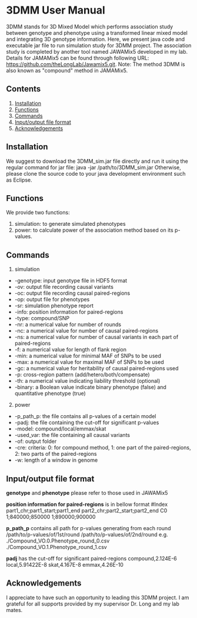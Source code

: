 # 3DMM User Manual
3DMM stands for 3D Mixed Model which performs association study between genotype and phenotype using a transformed linear mixed model and integrating 3D genotype information.
Here, we present java code and executable jar file to run simulation study for 3DMM project. The association study is completed by another tool named JAWAMix5 developed in my lab. Details for JAMAMix5 can be found through following URL: https://github.com/theLongLab/Jawamix5.git.
Note: The method 3DMM is also known as "compound" method in JAMAMix5.
## Contents
1. [Installation](https://github.com/liqingbioinfo/3DMM/blob/master/README.md#installation)
2. [Functions](https://github.com/liqingbioinfo/3DMM/blob/master/README.md#functions)
3. [Commands](https://github.com/liqingbioinfo/3DMM/blob/master/README.md#commands)
4. [Input/output file format](https://github.com/liqingbioinfo/3DMM/blob/master/README.md#inputoutput-file-format)
5. [Acknowledgements](https://github.com/liqingbioinfo/3DMM/blob/master/README.md#acknowledgements)

## Installation
We suggest to download the 3DMM_sim.jar file directly and run it using the regular command for jar file:
  java -jar /path/to/3DMM_sim.jar
Otherwise, please clone the source code to your java development environment such as Eclipse.
## Functions
We provide two functions:
1. simulation: to generate simulated phenotypes
2. power: to calculate power of the association method based on its p-values.

## Commands
1. simulation
  * -genotype: input genotype file in HDF5 format
  * -ov: output file recording causal variants
  * -oc: output file recording causal paired-regions
  * -op: output file for phenotypes
  * -sr: simulation phenotype report
  * -info: position information for paired-regions
  * -type: compound/SNP
  * -nr: a numerical value for number of rounds
  * -nc: a numerical value for number of causal paired-regions
  * -ns: a numerical value for number of causal variants in each part of paired-regions
  * -f: a numerical value for length of flank region
  * -min: a numerical value for minimal MAF of SNPs to be used
  * -max: a numerical value for maximal MAF of SNPs to be used
  * -gc: a numerical value for heritability of causal paired-regions used
  * -p: cross-region pattern (add/hetero/both/compensate)
  * -th: a numerical value indicating liability threshold (optional)
  * -binary: a Boolean value indicate binary phenotype (false) and quantitative phenotype (true)
2. power
  * -p_path_p: the file contains all p-values of a certain model
  * -padj: the file containing the cut-off for significant p-values
  * -model: compound/local/emmax/skat
  * -used_var: the file containing all causal variants
  * -of: output folder
  * -cre: criteria: 0: for compound method, 1: one part of the paired-regions, 2: two parts of the paired-regions
  * -w: length of a window in genome

## Input/output file format
**genotype** and **phenotype** please refer to those used in JAWAMix5

**position information for paired-regions** is in bellow format
  #Index  part1_chr;part1_start;part1_end part2_chr;part2_start;part2_end
  C0      1;840000;850000 1;890000;900000

**p_path_p** contains all path for p-values generating from each round
  /path/to/p-values/of/1st/round
  /path/to/p-values/of/2nd/round
  e.g.
  ./Compound_VO.0.Phenotype_round_0.csv
  ./Compound_VO.1.Phenotype_round_1.csv 

**padj**  has the cut-off for significant paired-regions
  compound,2.124E-6
  local,5.91422E-8
  skat,4.167E-8
  emmax,4.26E-10
## Acknowledgements
I appreciate to have such an opportunity to leading this 3DMM project. I am grateful for all supports provided by my supervisor Dr. Long and my lab mates.
